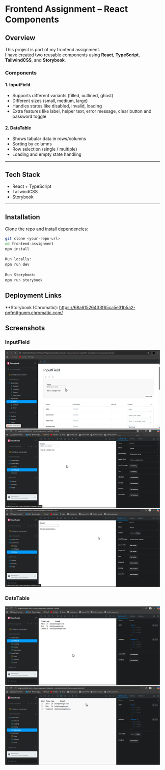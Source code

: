 # Frontend Assignment – React Components

## Overview

This project is part of my frontend assignment.  
I have created two reusable components using **React**, **TypeScript**, **TailwindCSS**, and **Storybook**.

### Components

#### 1. InputField

- Supports different variants (filled, outlined, ghost)
- Different sizes (small, medium, large)
- Handles states like disabled, invalid, loading
- Extra features like label, helper text, error message, clear button and password toggle

#### 2. DataTable

- Shows tabular data in rows/columns
- Sorting by columns
- Row selection (single / multiple)
- Loading and empty state handling

---

## Tech Stack

- React + TypeScript
- TailwindCSS
- Storybook

---

## Installation

Clone the repo and install dependencies:

```bash
git clone <your-repo-url>
cd frontend-assignment
npm install

Run locally:
npm run dev

Run Storybook:
npm run storybook
```

## Deployment Links

\*\*Storybook (Chromatic):
https://68a61526433f65ca5e31b5a2-pnfmttgunm.chromatic.com/

## Screenshots

### InputField

![alt text](image.png)
![alt text](image-1.png)
![alt text](image-2.png)

### DataTable

![alt text](image-3.png)
![alt text](image-4.png)
